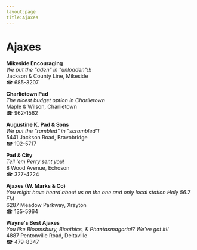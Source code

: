 ```yaml
---
layout:page
title:Ajaxes
---
```

# Ajaxes

**Mikeside Encouraging**  
_We put the "aden" in "unloaden"!!!_  
Jackson & County Line, Mikeside  
☎ 685-3207



**Charlietown Pad**  
_The nicest budget option in Charlietown_  
Maple & Wilson, Charlietown  
☎ 962-1562



**Augustine K. Pad & Sons**  
_We put the "rambled" in "scrambled"!_  
5441 Jackson Road, Bravobridge  
☎ 192-5717



**Pad & City**  
_Tell 'em Perry sent you!_  
8 Wood Avenue, Echoson  
☎ 327-4224



**Ajaxes (W. Marks & Co)**  
_You might have heard about us on the one and only local station Holy 56.7 FM_  
6287 Meadow Parkway, Xrayton  
☎ 135-5964



**Wayne's Best Ajaxes**  
_You like Bloomsbury, Bioethics, & Phantasmagoria!? We've got it!!_  
4887 Pentonville Road, Deltaville  
☎ 479-8347



